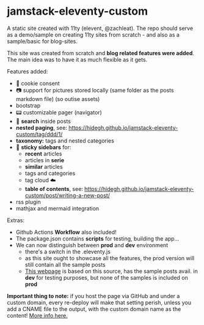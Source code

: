 # jamstack-eleventy-custom
A static site created with 11ty (elevent, @zachleat). The repo should serve as a demo/sample on creating 11ty sites from scratch - and also as a sample/basic for blog-sites.

This site was created from scratch and **blog related features were added**. The main idea was to have it as much flexible as it gets. 

Features added:
- :cookie: cookie consent
- :camera: support for pictures stored locally (same folder as the posts markdown file) (so outise assets)
- bootstrap
- :pager: customizable pager (navigator)
- :eyes: **search** inside posts
- **nested paging**, see: https://hidegh.github.io/jamstack-eleventy-custom/tag/ddd/1/
- **taxonomy:** tags and nested categories
- :page_facing_up: **sticky sidebars** for:
  - **recent** articles
  - articles in **serie**
  - **similar** articles
  - tags and categories
  - tag cloud :cloud:
  - **table of contents**, see: https://hidegh.github.io/jamstack-eleventy-custom/post/writing-a-new-post/
- rss plugin
- mathjax and mermaid integration

Extras:
- Github Actions **Workflow** also included!
- The package.json contains **scripts** for testing, building the app...
- We can now distinguish between **prod** and **dev** environment
  - there's a switch in the .eleventy.js
  - as this site ought to showcase all the features, the prod version will still contain all the sample posts
  - [This webpage](https://reflectivetechconsulting.com/) is based on this source, has the sample posts avail. in **dev** for testing purposes, but none of the samples is included on **prod**

**Important thing to note:** if you host the page via GitHub and under a custom domain, every re-deploy will make that setting perish, unless you add a CNAME file to the output, with the custom domain name as the content! [More info here.](https://github.com/tschaub/gh-pages/issues/213)